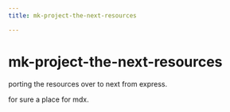 ```yaml
---
title: mk-project-the-next-resources

---
```


# mk-project-the-next-resources

porting the resources over to next from express.

for sure a place for mdx.


